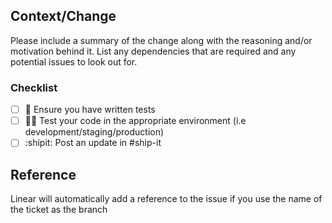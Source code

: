 ## Context/Change

Please include a summary of the change along with the reasoning and/or motivation behind it. List any dependencies that are
required and any potential issues to look out for.

### Checklist

- [ ] 🧪 Ensure you have written tests
- [ ] 🧑‍🔬 Test your code in the appropriate environment (i.e development/staging/production)
- [ ] :shipit: Post an update in #ship-it 

## Reference

Linear will automatically add a reference to the issue if you use the name of the ticket as the branch

